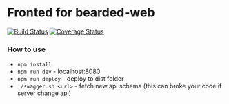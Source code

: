 # Fronted for bearded-web
[![Build Status](https://travis-ci.org/bearded-web/frontend.svg?branch=master)](https://travis-ci.org/bearded-web/frontend)
[![Coverage Status](https://coveralls.io/repos/slonoed/frontend/badge.svg?branch=master?i=10)](https://coveralls.io/r/slonoed/frontend?branch=master)

### How to use

- `npm install`
- `npm run dev` - localhost:8080
- `npm run deploy` - deploy to dist folder
- `./swagger.sh <url>` - fetch new api schema (this can broke your code if server change api)

